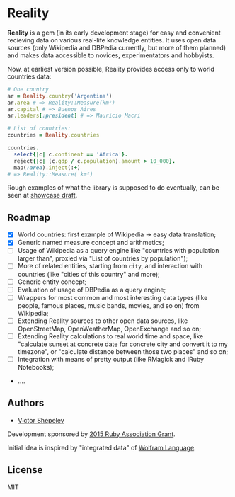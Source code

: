 Reality
=======

**Reality** is a gem (in its early development stage) for easy and
convenient recieving data on various real-life knowledge entities. It
uses open data sources (only Wikipedia and DBPedia currently, but more
of them planned) and makes data accessible to novices, experimentators
and hobbyists.

Now, at earliest version possible, Reality provides access only to
world countries data:

```ruby
# One country
ar = Reality.country('Argentina')
ar.area # => Reality::Measure(km²)
ar.capital # => Buenos Aires
ar.leaders[:president] # => Mauricio Macri

# List of countries:
countries = Reality.countries

countries.
  select{|c| c.continent == 'Africa'}.
  reject{|c| (c.gdp / c.population).amount > 10_000}.
  map(:area).inject(:+)
# => Reality::Measure( km²)
```

Rough examples of what the library is supposed to do eventually, can be
seen at [showcase draft](https://github.com/molybdenum-99/reality/wiki).

Roadmap
-------

* [x] World countries: first example of Wikipedia -> easy data
  translation;
* [x] Generic named measure concept and arithmetics;
* [ ] Usage of Wikipedia as a query engine like "countries with
  population larger than", proxied via "List of countries by population");
* [ ] More of related entities, starting from `city`, and interaction
  with countries (like "cities of this country" and more);
* [ ] Generic entity concept;
* [ ] Evaluation of usage of DBPedia as a query engine;
* [ ] Wrappers for most common and most interesting data types (like
  people, famous places, music bands, movies, and so on) from Wikipedia;
* [ ] Extending Reality sources to other open data sources, like
  OpenStreetMap, OpenWeatherMap, OpenExchange and so on;
* [ ] Extending Reality calculations to real world time and space, like
  "calculate sunset at concrete date for concrete city and convert it
  to my timezone", or "calculate distance between those two places" and
  so on;
* [ ] Integration with means of pretty output (like RMagick and IRuby
  Notebooks);
* ....

Authors
-------

* [Victor Shepelev](https://zverok.github.io)

Development sponsored by
[2015 Ruby Association Grant](http://www.ruby.or.jp/en/news/20151116.html).

Initial idea is inspired by "integrated data" of
[Wolfram Language](http://reference.wolfram.com/language/).

License
-------

MIT
